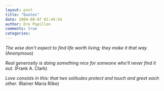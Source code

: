 ```yaml
---
layout: post
title: "Quotes"
date: 2004-08-07 02:44:54
author: Dre Papillon
comments: true
categories: 
---
```



*The wise don't expect to find life worth living; they make it that way.*  (Anonymous)

*Real generosity is doing something nice for someone who'll never find it out.*  (Frank A. Clark)

*Love consists in this: that two solitudes protect and touch and greet each other.*  (Rainer Maria Rilke)
